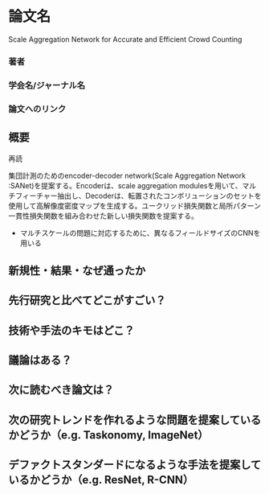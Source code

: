 # 論文名
Scale Aggregation Network for Accurate and
Efficient Crowd Counting
### 著者
### 学会名/ジャーナル名
### 論文へのリンク


## 概要
再読

集団計測のためのencoder-decoder network(Scale Aggregation Network :SANet)を提案する。Encoderは、scale aggregation modulesを用いて、マルチフィーチャー抽出し、Decoderは、転置されたコンボリューションのセットを使用して高解像度密度マップを生成する。ユークリッド損失関数と局所パターン一貫性損失関数を組み合わせた新しい損失関数を提案する。

- マルチスケールの問題に対応するために、異なるフィールドサイズのCNNを用いる
## 新規性・結果・なぜ通ったか
## 先行研究と比べてどこがすごい？
## 技術や手法のキモはどこ？
## 議論はある？
## 次に読むべき論文は？

## 次の研究トレンドを作れるような問題を提案しているかどうか（e.g. Taskonomy, ImageNet）
## デファクトスタンダードになるような手法を提案しているかどうか（e.g. ResNet, R-CNN）
